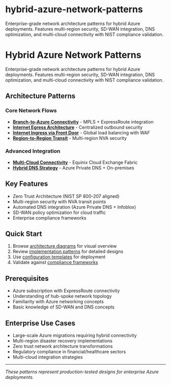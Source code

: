 # hybrid-azure-network-patterns
Enterprise-grade network architecture patterns for hybrid Azure deployments. Features multi-region security, SD-WAN integration, DNS optimization, and multi-cloud connectivity with NIST compliance validation.

# Hybrid Azure Network Patterns

Enterprise-grade network architecture patterns for hybrid Azure deployments. Features multi-region security, SD-WAN integration, DNS optimization, and multi-cloud connectivity with NIST compliance validation.

##  Architecture Patterns

### Core Network Flows
- **[Branch-to-Azure Connectivity](patterns/branch-to-azure/)** - MPLS + ExpressRoute integration
- **[Internet Egress Architecture](patterns/internet-egress/)** - Centralized outbound security
- **[Internet Ingress via Front Door](patterns/internet-ingress/)** - Global load balancing with WAF
- **[Region-to-Region Transit](patterns/region-to-region/)** - Multi-region NVA security

### Advanced Integration
- **[Multi-Cloud Connectivity](patterns/multi-cloud-connectivity/)** - Equinix Cloud Exchange Fabric
- **[Hybrid DNS Strategy](patterns/dns-hybrid/)** - Azure Private DNS + On-premises

##  Key Features
- Zero Trust Architecture (NIST SP 800-207 aligned)
- Multi-region security with NVA transit points
- Automated DNS integration (Azure Private DNS + Infoblox)
- SD-WAN policy optimization for cloud traffic
- Enterprise compliance frameworks

##  Quick Start
1. Browse [architecture diagrams](diagrams/svg/) for visual overview
2. Review [implementation patterns](patterns/) for detailed designs
3. Use [configuration templates](configurations/) for deployment
4. Validate against [compliance frameworks](compliance/)

## Prerequisites
- Azure subscription with ExpressRoute connectivity
- Understanding of hub-spoke network topology
- Familiarity with Azure networking concepts
- Basic knowledge of SD-WAN and DNS concepts

## Enterprise Use Cases
- Large-scale Azure migrations requiring hybrid connectivity
- Multi-region disaster recovery implementations  
- Zero trust network architecture transformations
- Regulatory compliance in financial/healthcare sectors
- Multi-cloud integration strategies

---
*These patterns represent production-tested designs for enterprise Azure deployments.*
